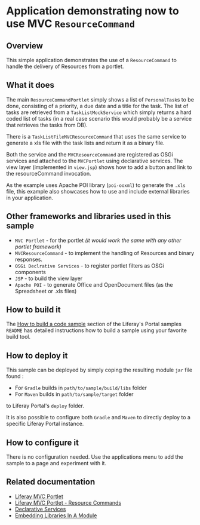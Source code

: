 # Application demonstrating now to use MVC `ResourceCommand`

## Overview

This simple application demonstrates the use of a `ResourceCommand` to handle the delivery of Resources from a portlet.

## What it does

The main `ResourceCommandPortlet` simply shows a list of `PersonalTask`s to be done, consisting of a priority, a due date
and a title for the task. The list of tasks are retrieved from a `TaskListMockService` which simply returns a hard coded
list of tasks (in a real case scenario this would probably be a service that retrieves the tasks from DB).

There is a `TaskListFileMVCResourceCommand` that uses the same service to generate a xls file with the task lists and 
return it as a binary file. 

Both the service and the `MVCResourceCommand` are registered as OSGi services and attached to the `MVCPortlet` using declarative services.
The view layer (implemented in `view.jsp`) shows how to add a button and link to the resourceCommand invocation.

As the example uses Apache POI library (`poi-ooxml`) to generate the `.xls` file, this example also showcases how to 
use and include external libraries in your application.

## Other frameworks and libraries used in this sample

- `MVC Portlet` - for the portlet _(it would work the same with any other portlet framework)_
- `MVCResourceCommand` - to implement the handling of Resources and binary responses.
- `OSGi Declrative Services` - to register portlet filters as OSGi components
- `JSP` - to build the view layer
- `Apache POI` - to generate Office and OpenDocument files (as the Spreadsheet or .xls files)

## How to build it

The [How to build a code sample](https://github.com/liferay/liferay-code-samples/blob/master/portal/README.md#liferay-code-samples-for-liferay-portal) section of the Liferay's Portal samples `README` has detailed instructions how to build a sample using your favorite build tool.

## How to deploy it

This sample can be deployed by simply coping the resulting module `jar` file found :

- For `Gradle` builds in `path/to/sample/build/libs` folder
- For `Maven` builds in `path/to/sample/target` folder

to Liferay Portal's `deploy` folder. 

It is also possible to configure both `Gradle` and `Maven` to directly deploy to a specific Liferay Portal instance.

## How to configure it

There is no configuration needed. Use the applications menu to add the sample to a page and experiment with it.

## Related documentation

- [Liferay MVC Portlet](https://portal.liferay.dev/docs/7-2/appdev/-/knowledge_base/a/liferay-mvc-portlet)
- [Liferay MVC Portlet - Resource Commands](https://portal.liferay.dev/docs/7-1/tutorials/-/knowledge_base/t/mvc-resource-command)
- [Declarative Services](https://portal.liferay.dev/docs/7-2/frameworks/-/knowledge_base/f/declarative-services)
- <a target="_blank" href="https://portal.liferay.dev/docs/7-1/tutorials/-/knowledge_base/t/adding-third-party-libraries-to-a-module#embedding-libraries-in-a-module">Embedding Libraries In A Module</a>